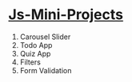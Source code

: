 # [Js-Mini-Projects](https://arvind-jsminiprojects.netlify.app/)

1. Carousel Slider
2. Todo App
3. Quiz App
4. Filters
5. Form Validation
